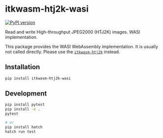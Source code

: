 # itkwasm-htj2k-wasi

[![PyPI version](https://badge.fury.io/py/itkwasm-htj2k-wasi.svg)](https://badge.fury.io/py/itkwasm-htj2k-wasi)

Read and write High-throughput JPEG2000 (HTJ2K) images. WASI implementation.

This package provides the WASI WebAssembly implementation. It is usually not called directly. Please use the [`itkwasm-htj2k`](https://pypi.org/project/itkwasm-htj2k/) instead.


## Installation

```sh
pip install itkwasm-htj2k-wasi
```

## Development

```sh
pip install pytest
pip install -e .
pytest

# or
pip install hatch
hatch run test
```

